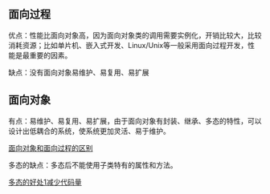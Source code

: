 ## 面向过程
优点：性能比面向对象高，因为面向对象类的调用需要实例化，开销比较大，比较消耗资源；比如单片机、嵌入式开发、Linux/Unix等一般采用面向过程开发，性能是最重要的因素。

缺点：没有面向对象易维护、易复用、易扩展
## 面向对象
有点：易维护、易复用、易扩展，由于面向对象有封装、继承、多态的特性，可以设计出低耦合的系统，使系统更加灵活、易于维护。

   [面向对象和面向过程的区别](http://blog.csdn.net/shznt/article/details/50382942)

多态的缺点：多态后不能使用子类特有的属性和方法。

[多态的好处1减少代码量](http://blog.csdn.net/liangcaiyun2013/article/details/37743247)